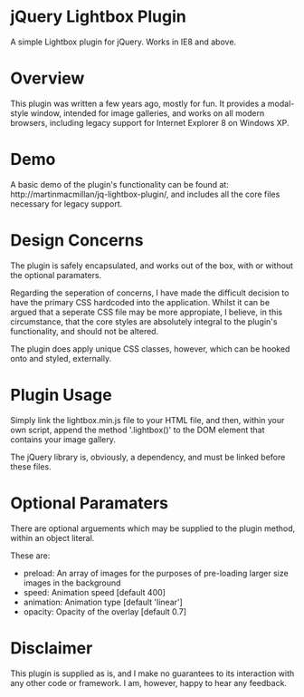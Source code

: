 # jQuery Lightbox Plugin
A simple Lightbox plugin for jQuery. Works in IE8 and above.

# Overview

This plugin was written a few years ago, mostly for fun. It provides a modal-style window, intended for image galleries, and works on all modern browsers, including legacy support for Internet Explorer 8 on Windows XP.

# Demo

A basic demo of the plugin's functionality can be found at: http://martinmacmillan/jq-lightbox-plugin/, and includes all the core files necessary for legacy support.

# Design Concerns

The plugin is safely encapsulated, and works out of the box, with or without the optional paramaters.

Regarding the seperation of concerns, I have made the difficult decision to have the primary CSS hardcoded into the application. Whilst it can be argued that a seperate CSS file may be more appropiate, I believe, in this circumstance, that the core styles are absolutely integral to the plugin's functionality, and should not be altered.

The plugin does apply unique CSS classes, however, which can be hooked onto and styled, externally.

# Plugin Usage

Simply link the lightbox.min.js file to your HTML file, and then, within your own script, append the method '.lightbox()' to the DOM element that contains your image gallery. 

The jQuery library is, obviously, a dependency, and must be linked before these files.

# Optional Paramaters

There are optional arguements which may be supplied to the plugin method, within an object literal. 

These are:

- preload: An array of images for the purposes of pre-loading larger size images in the background
- speed: Animation speed [default 400]
- animation: Animation type [default 'linear']
- opacity: Opacity of the overlay [default 0.7]

# Disclaimer

This plugin is supplied as is, and I make no guarantees to its interaction with any other code or framework. I am, however, happy to hear any feedback.
